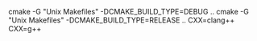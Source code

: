 cmake -G "Unix Makefiles" -DCMAKE_BUILD_TYPE=DEBUG ..
cmake -G "Unix Makefiles" -DCMAKE_BUILD_TYPE=RELEASE ..
CXX=clang++
CXX=g++
